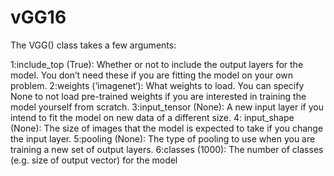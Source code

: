 # vGG16

The VGG() class takes a few arguments:

1:include_top (True): Whether or not to include the output layers for the model. You don’t need these if you are fitting the model on your   own problem.
2:weights (‘imagenet‘): What weights to load. You can specify None to not load pre-trained weights if you are interested in training the     model yourself from scratch.
3:input_tensor (None): A new input layer if you intend to fit the model on new data of a different size.
4: input_shape (None): The size of images that the model is expected to take if you change the input layer.
5:pooling (None): The type of pooling to use when you are training a new set of output layers.
6:classes (1000): The number of classes (e.g. size of output vector) for the model
